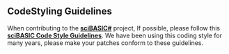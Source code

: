 ## CodeStyling Guidelines

When contributing to the [**sciBASIC#**](http://github.com/xieguigang/sciBASIC) project, If possible, please follow this [**sciBASIC Code Style Guidelines**](https://github.com/xieguigang/sciBASIC/tree/master/docs/vb_codestyle). We have been using this coding style for many years, please make your patches conform to these guidelines.


